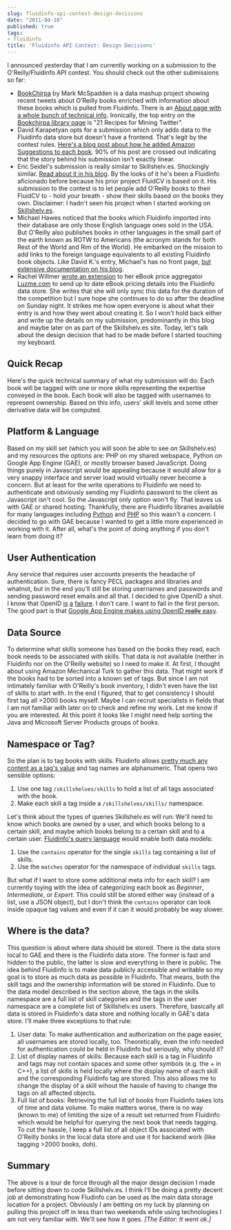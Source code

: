 ```yaml
---
slug: fluidinfo-api-contest-design-decisions
date: "2011-04-18"
published: true
tags:
- fluidinfo
title: 'Fluidinfo API Contest: Design Decisions'
---
```


I announced yesterday that I am currently working on a submission to the O'Reilly/Fluidinfo API contest. You should check out the other submissions so far:

* [BookChirpa](http://www.bookchirpa.com/) by Mark McSpadden is a data mashup project showing recent tweets about O'Reilly books enriched with information about these books which is pulled from Fluidinfo. There is an [About page with a whole bunch of technical info](http://www.bookchirpa.com/about). Ironically, the top entry on the [Bookchirpa library page](http://www.bookchirpa.com/books) is "21 Recipes for Mining Twitter".
* David Karapetyan opts for a submission which only adds data to the Fluidinfo data store but doesn't have a frontend. That's legit by the contest rules. [Here's a blog post about how he added Amazon Suggestions to each book](http://articulationstudy.posterous.com/oreilly-writable-api-competition). 90% of his post are crossed out indicating that the story behind his submission isn't exactly linear.
* Eric Seidel's submission is really similar to Skillshelv.es. Shockingly similar. [Read about it in his blog](http://eseidel.org/blog/2011/04/fluidinfo-oreilly-competition/). By the looks of it he's been a Fluidinfo aficionado before because his prior project FluidCV is based on it. His submission to the contest is to let people add O'Reilly books to their FluidCV to - hold your breath - show their skills based on the books they own. Disclaimer: I hadn't seen his project when I started working on [Skillshelv.es](http://www.skillshelv.es/).
* Michael Hawes noticed that the books which Fluidinfo imported into their database are only those English language ones sold in the USA. But O'Reilly also publishes books in other languages in the small part of the earth known as ROTW to Americans (the acronym stands for both Rest of the World and Rim of the World). He embarked on the mission to add links to the foreign language equivalents to all existing Fluidinfo book objects. Like David K.'s entry, Michael's has no front page, [but extensive documentation on his blog](http://www.gottahavacuppamocha.com/about/oreilly-fluidinfo-api-competition/).
* Rachel Willmer [wrote an extension](http://luzme.com/blog/2011/04/luzme-enters-fluidinfos-writable-api-competition/) to her eBook price aggregator [Luzme.com](http://www.luzme.com/) to send up to date eBook pricing details into the Fluidinfo data store. She writes that she will only sync this data for the duration of the competition but I sure hope she continues to do so after the deadline on Sunday night.
It strikes me how open everyone is about what their entry is and how they went about creating it. So I won't hold back either and write up the details on my submission, predominantly in this blog and maybe later on as part of the Skillshelv.es site. Today, let's talk about the design decision that had to be made before I started touching my keyboard.

## Quick Recap

Here's the quick technical summary of what my submission will do: Each book will be tagged with one or more skills representing the expertise conveyed in the book. Each book will also be tagged with usernames to represent ownership. Based on this info, users' skill levels and some other derivative data will be computed.

## Platform & Language

Based on my skill set (which you will soon be able to see on Skillshelv.es) and my resources the options are: PHP on my shared webspace, Python on Google App Engine (GAE), or mostly browser based JavaScript. Doing things purely in Javascript would be appealing because it would allow for a very snappy interface and server load would virtually never become a concern. But at least for the write operations to Fluidinfo we need to authenticate and obviously sending my Fluidinfo password to the client as Javascript isn't cool. So the Javascript only option won't fly. That leaves us with GAE or shared hosting. Thankfully, there are Fluidinfo libraries available for many languages including [Python](https://github.com/paparent/phpFluidDB) and [PHP](https://github.com/paparent/phpFluidDB) so this wasn't a concern. I decided to go with GAE because I wanted to get a little more experienced in working with it. After all, what's the point of doing anything if you don't learn from doing it?

## User Authentication

Any service that requires user accounts presents the headache of authentication. Sure, there is fancy PECL packages and libraries and whatnot, but in the end you'll still be storing usernames and passwords and sending password reset emails and all that. I decided to give OpenID a shot. I know that OpenID [is](http://productblog.37signals.com/products/2011/01/well-be-retiring-our-support-of-openid-on-may-1.html) [a](http://blog.wekeroad.com/thoughts/open-id-is-a-party-that-happened) [failure](http://www.quora.com/OpenID/What-s-wrong-with-OpenID). I don't care. I want to fail in the first person. The good part is that [Google App Engine makes using OpenID ~~really~~ easy](http://code.google.com/appengine/articles/openid.html).

## Data Source

To determine what skills someone has based on the books they read, each book needs to be associated with skills. That data is not available (neither in Fluidinfo nor on the O'Reilly website) so I need to make it. At first, I thought about using Amazon Mechanical Turk to gather this data. That might work if the books had to be sorted into a known set of tags. But since I am not intimately familiar with O'Reilly's book inventory, I didn't even have the list of skills to start with. In the end I figured, that to get consistency I should first tag all >2000 books myself. Maybe I can recruit specialists in fields that I am not familiar with later on to check and refine my work. Let me know if you are interested. At this point it looks like I might need help sorting the Java and Microsoft Server Products groups of books.

## Namespace or Tag?

So the plan is to tag books with skills. Fluidinfo allows [pretty much any content as a tag's value](http://doc.fluidinfo.com/fluidDB/api/tag-values.html) and tag names are alphanumeric. That opens two sensible options:

1. Use one tag `/skillshelves/skills` to hold a list of all tags associated with the book.
2. Make each skill a tag inside a `/skillshelves/skills/` namespace.

Let's think about the types of queries Skillshelv.es will run: We'll need to know which books are owned by a user, and which books belong to a certain skill, and maybe which books belong to a certain skill and to a certain user. [Fluidinfo's query language](http://doc.fluidinfo.com/fluidDB/queries.html) would enable both data models:

1. Use the `contains` operator for the single `skills` tag containing a list of skills.
2. Use the `matches` operator for the namespace of individual `skills` tags.

But what if I want to store some additional meta info for each skill? I am currently toying with the idea of categorizing each book as *Beginner*, *Intermediate*, or *Expert*. This could still be stored either way (instead of a list, use a JSON object), but I don't think the `contains` operator can look inside opaque tag values and even if it can it would probably be way slower.

## Where is the data?

This question is about where data should be stored. There is the data store local to GAE and there is the Fluidinfo data store. The former is fast and hidden to the public, the latter is slow and everything in there is public. The idea behind Fluidinfo is to make data publicly accessible and writable so my goal is to store as much data as possible in Fluidinfo. That means, both the skill tags and the ownership information will be stored in Fluidinfo. Due to the data model described in the section above, the tags in the skills namespace are a full list of skill categories and the tags in the user namespace are a complete list of Skillshelv.es users. Therefore, basically all data is stored in Fluidinfo's data store and nothing locally in GAE's data store. I'll make three exceptions to that rule:

1. User data: To make authentication and authorization on the page easier, all usernames are stored locally, too. Theoretically, even the info needed for authentication could be held in Fluidinfo but seriously, why should it?
2. List of display names of skills: Because each skill is a tag in Fluidinfo and tags may not contain spaces and some other symbols (e.g. the + in C++), a list of skills is held locally where the display name of each skill and the corresponding Fluidinfo tag are stored. This also allows me to change the display of a skill wihout the hassle of having to change the tags on all affected objects.
3. Full list of books: Retrieving the full list of books from Fluidinfo takes lots of time and data volume. To make matters worse, there is no way (known to me) of limiting the size of a result set returned from Fluidinfo which would be helpful for querying the next book that needs tagging. To cut the hassle, I keep a full list of all object IDs associated with O'Reilly books in the local data store and use it for backend work (like tagging >2000 books, doh).

## Summary

The above is a tour de force through all the major design decision I made before sitting down to code Skillshelv.es. I think I'll be doing a pretty decent job at demonstrating how Fludinfo can be used as the main data storage location for a project. Obviously I am betting on my luck by planning on pulling this project off in less than two weekends while using technologies I am not very familiar with. We'll see how it goes. *[The Editor: It went ok.]*
